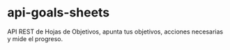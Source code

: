 # api-goals-sheets
API REST de Hojas de Objetivos, apunta tus objetivos, acciones necesarias y mide el progreso.
